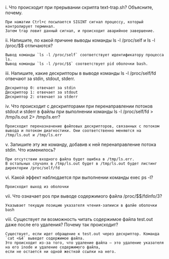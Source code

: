 i. Что происходит при прерывании скрипта text-trap.sh? Объясните, почему.
```
При нажатии Ctrl+c посылается SIGINT сигнал процессу, который контролирует терминал. 
Затем trap ловит данный сигнал, и происходит аварийное завершение.
```
ii. Напишите, по какой причине выводы команды ls -l /proc/self и ls -l /proc/$$ отличаются?
```
Вывод команды `ls -l /proc/self` соответствует идентификатору процесса ls. 
Вывод команды `ls -l /proc/$$` соответствует pid оболочки bash.
```
iii. Напишите, какие дескрипторы в выводе команды ls -l /proc/self/fd отвечают за stdin, stdout, stderr.
```
Дескриптор 0: отвечает за stdin
Дескриптор 1: отвечает за stdout
Дескриптор 2: отвечает за stderr
```
iv. Что происходит с дескрипторами при перенаправлении потоков stdout и stderr в файлы при выполнении команды ls -l /proc/self/fd > /tmp/ls.out 2> /tmp/ls.err?
```
Происходит переназначение файловых дескрипторов, связанных с потоком вывода и потоком диагностики. Они соответственно меняются на /tmp/ls.out и /tmp/ls.err
```
v. Запишите эту же команду, добавив к ней перенаправление потока stdin. Что изменилось?
```
При отсутствии входного файла будет ошибка в /tmp/ls.err.
В остальных случаях в /tmp/ls.out будет в /tmp/ls.out будет листинг директории /proc/self/fd

```
vi. Какой эффект наблюдается при выполнении команды exec ps -l?
```
Происходит выход из оболочки
```
vii. Что означает pos при выводе содержимого файла /proc/$$/fdinfo/3?
```
Указывает текущую позицию указателя чтения-запииси в фалйе оболочки bash
```
viii. Существует ли возможность читать содержимое файла test.out даже после его удаления? Почему так происходит?
```
Существует, если идет обращение к test.out через дескриптор. Команда `cat <&4` выведет содержимое файла.
Это происходит из-за того, что удаление файла — это удаление указателя на его inode и удаление содержимого файла, 
если не остается ни одной жесткой ссылки на него.
```

